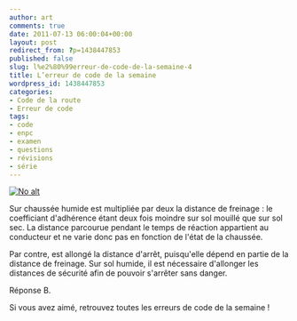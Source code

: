 ```yaml
---
author: art
comments: true
date: 2011-07-13 06:00:04+00:00
layout: post
redirect_from: ?p=1438447853
published: false
slug: l%e2%80%99erreur-de-code-de-la-semaine-4
title: L’erreur de code de la semaine
wordpress_id: 1438447853
categories:
- Code de la route
- Erreur de code
tags:
- code
- enpc
- examen
- questions
- révisions
- série
---
```


<a href="https://static.irz.fr/2011/06/cerberus-2011-06-07-à-01.19.59.png"><img alt="No alt" data-src="https://static.irz.fr/2011/06/cerberus-2011-06-07-à-01.19.59.png" src="https://static.irz.fr/thumb.php?size=<100&crop=0&src=https://static.irz.fr/2011/06/cerberus-2011-06-07-à-01.19.59.png" /></a>

Sur chaussée humide est multipliée par deux la distance de freinage : le coefficiant d'adhérence étant deux fois moindre sur sol mouillé que sur sol sec. La distance parcourue pendant le temps de réaction appartient au conducteur et ne varie donc pas en fonction de l'état de la chaussée.

Par contre, est allongé la distance d'arrêt, puisqu'elle dépend en partie de la distance de freinage. Sur sol humide, il est nécessaire d'allonger les distances de sécurité afin de pouvoir s'arrêter sans danger.

Réponse B.

 Si vous avez aimé, retrouvez toutes les erreurs de code de la semaine !
